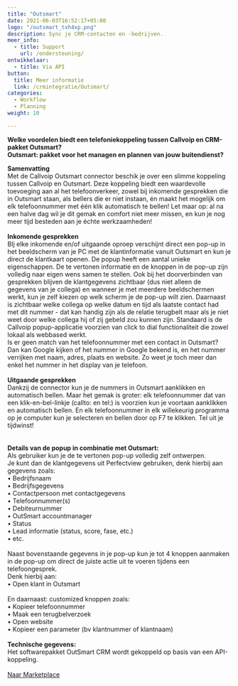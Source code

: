 ```yaml
---
title: "Outsmart"
date: 2021-06-03T16:52:17+05:00
logo: "/outsmart_txh4xp.png"
description: Sync je CRM-contacten en -bedrijven.
meer_info:
  - title: Support
    url: /ondersteuning/
ontwikkelaar:
  - title: Via API
button:
  title: Meer informatie
  link: /crmintegratie/Outsmart/
categories:
  - Workflow
  - Planning
weight: 10

---
```


**Welke voordelen biedt een telefoniekoppeling tussen Callvoip en CRM-pakket Outsmart?<br>
Outsmart: pakket voor het managen en plannen van jouw buitendienst?**

**Samenvatting**<br>
Met de Callvoip Outsmart connector beschik je over een slimme koppeling tussen Callvoip en Outsmart. Deze koppeling biedt een waardevolle toevoeging aan al het telefoonverkeer, zowel bij inkomende gesprekken die in Outsmart staan, als bellers die er niet instaan, én maakt het mogelijk om elk telefoonnummer met één klik automatisch te bellen! Let maar op: al na een halve dag wil je dit gemak en comfort niet meer missen, en kun je nog meer tijd besteden aan je échte werkzaamheden!<br>
<br>
**Inkomende gesprekken**<br>
BIj elke inkomende en/of uitgaande oproep verschijnt direct een pop-up in het beeldscherm van je PC met de klantinformatie vanuit Outsmart en kun je direct de klantkaart openen. De popup heeft een aantal unieke eigenschappen. De te vertonen informatie en de knoppen in de pop-up zijn volledig naar eigen wens samen te stellen. Ook bij het doorverbinden van gesprekken blijven de klantgegevens zichtbaar (dus niet alleen de gegevens van je collega) en wanneer je met meerdere beeldschermen werkt, kun je zelf kiezen op welk scherm je de pop-up wilt zien. Daarnaast is zichtbaar welke collega op welke datum en tijd als laatste contact had met dit nummer - dat kan handig zijn als de relatie terugbelt maar als je niet weet door welke collega hij of zij gebeld zou kunnen zijn. Standaard is de Callvoip popup-applicatie voorzien van click to dial functionaliteit die zowel lokaal als webbased werkt. <br>
Is er geen match van het telefoonnummer met een contact in Outsmart? Dan kan Google kijken of het nummer in Google bekend is, en het nummer verrijken met naam, adres, plaats en website. Zo weet je toch meer dan enkel het nummer in het display van je telefoon. <br>
<br>
**Uitgaande gesprekken**<br>
Dankzij de connector kun je de nummers in Outsmart aanklikken en automatisch bellen. Maar het gemak is groter: elk telefoonnummer dat van een klik-en-bel-linkje (callto: en tel:) is voorzien kun je voortaan aanklikken en automatisch bellen. En elk telefoonnummer in elk willekeurig programma op je computer kun je selecteren en bellen door op F7 te klikken. Tel uit je tijdwinst! <br>    
<br>
**Details van de popup in combinatie met Outsmart:**<br>
Als gebruiker kun je de te vertonen pop-up volledig zelf ontwerpen. <br>
Je kunt dan de klantgegevens uit Perfectview gebruiken, denk hierbij aan gegevens zoals: <br>
• Bedrijfsnaam<br>
• Bedrijfsgegevens<br>
• Contactpersoon met contactgegevens <br>
• Telefoonnummer(s) <br>
• Debiteurnummer <br>
• OutSmart accountmanager <br>
• Status <br>
• Lead informatie (status, score, fase, etc.) <br>
• etc. <br>
<br>
Naast bovenstaande gegevens in je pop-up kun je tot 4 knoppen aanmaken in de pop-up om direct de juiste actie uit te voeren tijdens een telefoongesprek. <br>
Denk hierbij aan:<br>
• Open klant in Outsmart<br>
<br>
En daarnaast: customized knoppen zoals: <br>
• Kopieer telefoonnummer<br>
• Maak een terugbelverzoek<br>
• Open website <br>
• Kopieer een parameter (bv klantnummer of klantnaam) <br>
<br>
**Technische gegevens:**<br>
Het softwarepakket OutSmart CRM wordt gekoppeld op basis van een API-koppeling.<br>
<br><a href="/marketplace" class="button">Naar Marketplace</a>
